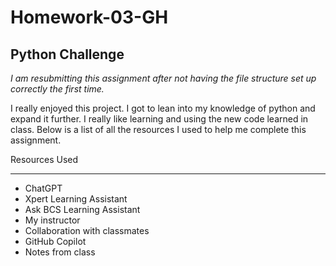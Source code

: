 # Homework-03-GH

## Python Challenge

*I am resubmitting this assignment after not having the file structure set up correctly the first time.*

I really enjoyed this project. I got to lean into my knowledge of python and expand it further. I really like learning and using the new code learned in class. Below is a list of all the resources I used to help me complete this assignment.

Resources Used
_______________
* ChatGPT
* Xpert Learning Assistant
* Ask BCS Learning Assistant
* My instructor
* Collaboration with classmates
* GitHub Copilot
* Notes from class
  
